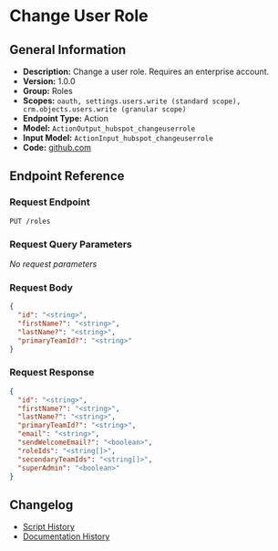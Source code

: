 <!-- BEGIN GENERATED CONTENT -->
# Change User Role

## General Information

- **Description:** Change a user role. Requires an enterprise account.
- **Version:** 1.0.0
- **Group:** Roles
- **Scopes:** `oauth, settings.users.write (standard scope), crm.objects.users.write (granular scope)`
- **Endpoint Type:** Action
- **Model:** `ActionOutput_hubspot_changeuserrole`
- **Input Model:** `ActionInput_hubspot_changeuserrole`
- **Code:** [github.com](https://github.com/NangoHQ/integration-templates/tree/main/integrations/hubspot/actions/change-user-role.ts)


## Endpoint Reference

### Request Endpoint

`PUT /roles`

### Request Query Parameters

_No request parameters_

### Request Body

```json
{
  "id": "<string>",
  "firstName?": "<string>",
  "lastName?": "<string>",
  "primaryTeamId?": "<string>"
}
```

### Request Response

```json
{
  "id": "<string>",
  "firstName?": "<string>",
  "lastName?": "<string>",
  "primaryTeamId?": "<string>",
  "email": "<string>",
  "sendWelcomeEmail?": "<boolean>",
  "roleIds": "<string[]>",
  "secondaryTeamIds": "<string[]>",
  "superAdmin": "<boolean>"
}
```

## Changelog

- [Script History](https://github.com/NangoHQ/integration-templates/commits/main/integrations/hubspot/actions/change-user-role.ts)
- [Documentation History](https://github.com/NangoHQ/integration-templates/commits/main/integrations/hubspot/actions/change-user-role.md)

<!-- END  GENERATED CONTENT -->

